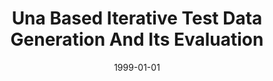 ---
title: "Una Based Iterative Test Data Generation And Its Evaluation"
date: 1999-01-01
venue: "The 14th IEEE International Conference on Automated Software Engineering, ASE 1999, Cocoa Beach, Florida, USA, 12-15 October 1999"
paperurl: https://doi.org/10.1109/ASE.1999.802270
authors: "Neelam Gupta, Aditya P Mathur and Mary Lou Soffa"
awards: ""
---